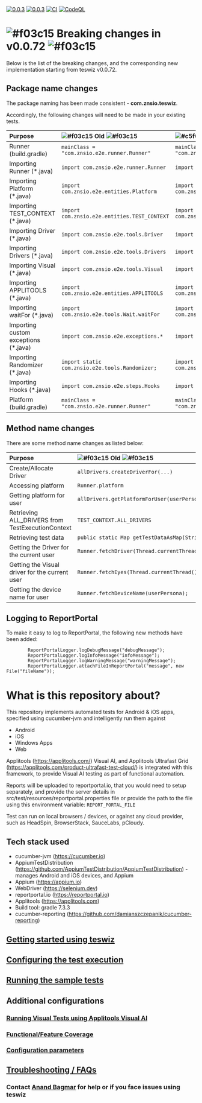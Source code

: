 [![0.0.3](https://jitpack.io/v/znsio/teswiz.svg)](https://jitpack.io/#znsio/teswiz)
[![0.0.3](https://jitci.com/gh/znsio/teswiz/svg)](https://jitci.com/gh/znsio/teswiz)
[![CI](https://github.com/znsio/teswiz/actions/workflows/CI.yml/badge.svg)](https://github.com/znsio/teswiz/actions/workflows/CI.yml)
[![CodeQL](https://github.com/znsio/teswiz/actions/workflows/codeql-analysis.yml/badge.svg)](https://github.com/znsio/teswiz/actions/workflows/codeql-analysis.yml)

# ![#f03c15](https://placehold.co/15x15/f03c15/f03c15.png) Breaking changes in v0.0.72 ![#f03c15](https://placehold.co/15x15/f03c15/f03c15.png)

Below is the list of the breaking changes, and the corresponding new implementation starting from teswiz v0.0.72.

## Package name changes

The package naming has been made consistent - **com.znsio.teswiz**.

Accordingly, the following changes will need to be made in your existing tests.

| Purpose                              | ![#f03c15](https://placehold.co/15x15/f03c15/f03c15.png) Old ![#f03c15](https://placehold.co/15x15/f03c15/f03c15.png) | ![#c5f015](https://placehold.co/15x15/c5f015/c5f015.png) New ![#c5f015](https://placehold.co/15x15/c5f015/c5f015.png) |
|:-------------------------------------|:----------------------------------------------------------------------------------------------------------------------|:----------------------------------------------------------------------------------------------------------------------|
| Runner (build.gradle)                | `mainClass = "com.znsio.e2e.runner.Runner"`                                                                           | `mainClass = "com.znsio.teswiz.runner.Runner"`                                                                        |
| Importing Runner (*.java)            | `import com.znsio.e2e.runner.Runner`                                                                                  | `import com.znsio.teswiz.runner.Runner`                                                                               |
| Importing Platform (*.java)          | `import com.znsio.e2e.entities.Platform`                                                                              | `import com.znsio.teswiz.entities.Platform`                                                                           |
| Importing TEST_CONTEXT (*.java)      | `import com.znsio.e2e.entities.TEST_CONTEXT`                                                                          | `import com.znsio.teswiz.entities.TEST_CONTEXT`                                                                       |
| Importing Driver (*.java)            | `import com.znsio.e2e.tools.Driver`                                                                                   | `import com.znsio.teswiz.runner.Driver`                                                                               |
| Importing Drivers (*.java)           | `import com.znsio.e2e.tools.Drivers`                                                                                  | `import com.znsio.teswiz.runner.Drivers`                                                                              |
| Importing Visual (*.java)            | `import com.znsio.e2e.tools.Visual`                                                                                   | `import com.znsio.teswiz.runner.Visual`                                                                               |
| Importing APPLITOOLS (*.java)        | `import com.znsio.e2e.entities.APPLITOOLS`                                                                            | `import com.znsio.teswiz.entities.APPLITOOLS`                                                                         |
| Importing waitFor (*.java)           | `import com.znsio.e2e.tools.Wait.waitFor`                                                                             | `import com.znsio.teswiz.tools.Wait.waitFor`                                                                          |
| Importing custom exceptions (*.java) | `import com.znsio.e2e.exceptions.*`                                                                                   | `import com.znsio.teswiz.exceptions.*`                                                                                |
| Importing Randomizer (*.java)        | `import static com.znsio.e2e.tools.Randomizer;`                                                                       | `import static com.znsio.teswiz.tools.Randomizer;`                                                                    |
| Importing Hooks (*.java)             | `import com.znsio.e2e.steps.Hooks`                                                                                    | `import com.znsio.teswiz.steps.Hooks`                                                                                 |
| Platform (build.gradle)              | `mainClass = "com.znsio.e2e.runner.Runner"`                                                                           | `mainClass = "com.znsio.teswiz.runner.Runner"`                                                                        |

## Method name changes

There are some method name changes as listed below:

| Purpose                                          | ![#f03c15](https://placehold.co/15x15/f03c15/f03c15.png) Old ![#f03c15](https://placehold.co/15x15/f03c15/f03c15.png) | ![#c5f015](https://placehold.co/15x15/c5f015/c5f015.png) New ![#c5f015](https://placehold.co/15x15/c5f015/c5f015.png) |
|:-------------------------------------------------|:----------------------------------------------------------------------------------------------------------------------|:----------------------------------------------------------------------------------------------------------------------|
| Create/Allocate Driver                           | `allDrivers.createDriverFor(...)`                                                                                     | **`Drivers.createDriverFor(...)`**                                                                                    |
| Accessing platform                               | `Runner.platform`                                                                                                     | **`Runner.getPlatform()`**                                                                                            |
| Getting platform for user                        | `allDrivers.getPlatformForUser(userPersona)`                                                                          | **`Runner.getPlatformForUser(userPersona)`**                                                                          |
| Retrieving ALL_DRIVERS from TestExecutionContext | `TEST_CONTEXT.ALL_DRIVERS`                                                                                            | ** Not required **                                                                                                    |
| Retrieving test data                             | `public static Map getTestDataAsMap(String key)`                                                                      | **`public static Map<String, Object> getTestDataAsMap(String key)`**                                                  |
| Getting the Driver for the current user          | `Runner.fetchDriver(Thread.currentThread().getId());`                                                                 | **`Drivers.getDriverForCurrentUser(Thread.currentThread().getId());`**                                                | 
| Getting the Visual driver for the current user   | `Runner.fetchEyes(Thread.currentThread().getId());`                                                                   | **`Drivers.getVisualDriverForCurrentUser(Thread.currentThread().getId());`**                                          |
| Getting the device name for user                 | `Runner.fetchDeviceName(userPersona);`                                                                                | **`Drivers.getNameOfDeviceUsedByUser(userPersona);`**                                                                 |

## Logging to ReportPortal

To make it easy to log to ReportPortal, the following new methods have been added:

```
        ReportPortalLogger.logDebugMessage("debugMessage");
        ReportPortalLogger.logInfoMessage("infoMessage");
        ReportPortalLogger.logWarningMessage("warningMessage");
        ReportPortalLogger.attachFileInReportPortal("message", new File("fileName"));
```

[//]: # (```mermaid)

[//]: # (flowchart TD)

[//]: # (  id1[allDrivers.createDriverFor&#40;...&#41;]--has changed to---id2&#40;[Drivers.createDriverFor&#40;...&#41;]&#41;)

[//]: # (  style id1 fill:#f9f)

[//]: # (  style id2 fill:#bbf)

[//]: # (```)

[//]: # ()

[//]: # (```mermaid)

[//]: # (flowchart LR)

[//]: # (  [Runner.platform]--is now changed to---id2&#40;Runner.getPlatform&#40;&#41;&#41;;)

[//]: # (  style id1 fill:#f9f)

[//]: # (  style id2 fill:#bbf)

[//]: # (```)

[//]: # (```mermaid)

[//]: # (flowchart LR;)

[//]: # (  [Runner.platform] -->|is now changed to| [Runner.getPlatform&#40;&#41;])

[//]: # (  style id1 fill:#f9f)

[//]: # (  style id2 fill:#bbf)

[//]: # (```)

# What is this repository about?

This repository implements automated tests for Android & iOS apps, specified using cucumber-jvm and intelligently run
them against

* Android
* iOS
* Windows Apps
* Web

Applitools (https://applitools.com/) Visual AI, and Applitools Ultrafast Grid (https://applitools.com/product-ultrafast-test-cloud/) is integrated with this framework, to provide
Visual AI testing as part of functional automation.

Reports will be uploaded to reportportal.io, that you would need to setup separately, and provide the server details in
src/test/resources/reportportal.properties file or provide the path to the file using this environment
variable: `REPORT_PORTAL_FILE`

Test can run on local browsers / devices, or against any cloud provider, such as HeadSpin, BrowserStack, SauceLabs, pCloudy.

## Tech stack used

* cucumber-jvm (https://cucumber.io)
* AppiumTestDistribution (https://github.com/AppiumTestDistribution/AppiumTestDistribution) -manages Android and iOS
  devices, and Appium
* Appium (https://appium.io)
* WebDriver (https://selenium.dev)
* reportportal.io (https://reportportal.io)
* Applitools (https://applitools.com)
* Build tool: gradle 7.3.3
* cucumber-reporting (https://github.com/damianszczepanik/cucumber-reporting)

## [Getting started using teswiz](docs/GettingStartedUsingTeswiz-README.md)

## [Configuring the test execution](docs/ConfiguringTestExecution-README.md)

## [Running the sample tests](docs/SampleTests-README.md)

## Additional configurations

### [Running Visual Tests using Applitools Visual AI](docs/RunningVisualTests-README.md)

### [Functional/Feature Coverage](docs/FeatureCoverage-README.md)

### [Configuration parameters](docs/ConfigurationParameters-README.md)

## [Troubleshooting / FAQs](docs/FAQs-README.md)

### Contact [Anand Bagmar](https://twitter.com/BagmarAnand) for help or if you face issues using teswiz